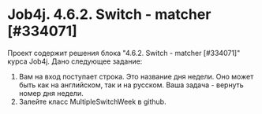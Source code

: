 # Job4j. 4.6.2. Switch - matcher [#334071]
Проект содержит решения блока "4.6.2. Switch - matcher [#334071]" курса Job4j.
Дано следующее задание:
1. Вам на вход поступает строка. Это название дня недели. 
Оно может быть как на английском, так и на русском. Ваша задача - вернуть номер дня недели.
2. Залейте класс MultipleSwitchWeek в github.